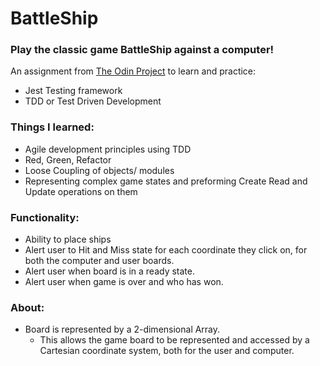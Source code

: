 # BattleShip 

### Play the classic game BattleShip against a computer!

An assignment from [The Odin Project](https://www.theodinproject.com/) to learn and practice:
- Jest Testing framework
- TDD or Test Driven Development

### Things I learned:
- Agile development principles using TDD
- Red, Green, Refactor
- Loose Coupling of objects/ modules
- Representing complex game states and preforming Create Read and Update operations on them


### Functionality:
- Ability to place ships
- Alert user to Hit and Miss state for each coordinate they click on, for both the computer and user boards.
- Alert user when board is in a ready state.
- Alert user when game is over and who has won.

### About: 
- Board is represented by a 2-dimensional Array. 
  - This allows the game board to be represented and accessed by a Cartesian coordinate system, both for the user and computer.
